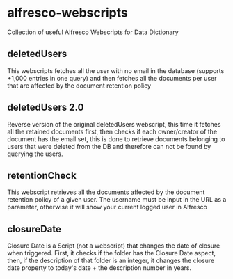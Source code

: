 # alfresco-webscripts
Collection of useful Alfresco Webscripts for Data Dictionary

## deletedUsers
This webscripts fetches all the user with no email in the database (supports +1,000 entries in one query) and then fetches all the documents per user that are affected by the document retention policy

## deletedUsers 2.0
Reverse version of the original deletedUsers webscript, this time it fetches all the retained documents first, then checks if each owner/creator of the document has the email set, this is done to retrieve documents belonging to users that were deleted from the DB and therefore can not be found by querying the users.

## retentionCheck
This webscript retrieves all the documents affected by the document retention policy of a given user. The username must be input in the URL as a parameter, otherwise it will show your current logged user in Alfresco

## closureDate
Closure Date is a Script (not a webscript) that changes the date of closure when triggered. First, it checks if the folder has the Closure Date aspect, then, if the description of that folder is an integer, it changes the closure date property to today's date + the description number in years.
